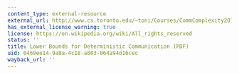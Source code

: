 ```yaml
---
content_type: external-resource
external_url: http://www.cs.toronto.edu/~toni/Courses/CommComplexity2014/Lectures/lecture2.pdf
has_external_license_warning: true
license: https://en.wikipedia.org/wiki/All_rights_reserved
status: ''
title: Lower Bounds for Deterministic Communication (PDF)
uid: 0469ee14-9a8a-4c18-a803-064a94d16cec
wayback_url: ''
---
```

